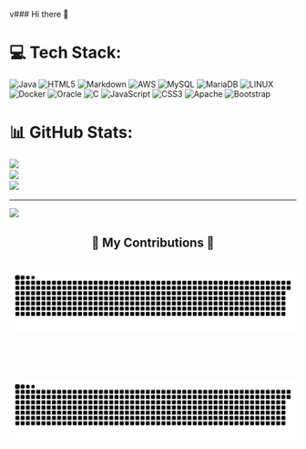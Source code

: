v### Hi there 👋

<!--
**tmdmini99/tmdmini99** is a ✨ _special_ ✨ repository because its `README.md` (this file) appears on your GitHub profile.

Here are some ideas to get you started:

- 🔭 I’m currently working on ...
- 🌱 I’m currently learning ...
- 👯 I’m looking to collaborate on ...
- 🤔 I’m looking for help with ...
- 💬 Ask me about ...
- 📫 How to reach me: ...
- 😄 Pronouns: ...
- ⚡ Fun fact: ...
 
-->



# 💻 Tech Stack:
![Java](https://img.shields.io/badge/java-%23ED8B00.svg?style=for-the-badge&logo=java&logoColor=white) ![HTML5](https://img.shields.io/badge/html5-%23E34F26.svg?style=for-the-badge&logo=html5&logoColor=white) ![Markdown](https://img.shields.io/badge/markdown-%23000000.svg?style=for-the-badge&logo=markdown&logoColor=white) ![AWS](https://img.shields.io/badge/AWS-%23FF9900.svg?style=for-the-badge&logo=amazon-aws&logoColor=white) ![MySQL](https://img.shields.io/badge/mysql-%2300f.svg?style=for-the-badge&logo=mysql&logoColor=white) ![MariaDB](https://img.shields.io/badge/MariaDB-003545?style=for-the-badge&logo=mariadb&logoColor=white) ![LINUX](https://img.shields.io/badge/Linux-FCC624?style=for-the-badge&logo=linux&logoColor=black) ![Docker](https://img.shields.io/badge/docker-%230db7ed.svg?style=for-the-badge&logo=docker&logoColor=white) ![Oracle](https://img.shields.io/badge/Oracle-F80000?style=for-the-badge&logo=oracle&logoColor=white) ![C](https://img.shields.io/badge/c-%2300599C.svg?style=for-the-badge&logo=c&logoColor=white) ![JavaScript](https://img.shields.io/badge/javascript-%23323330.svg?style=for-the-badge&logo=javascript&logoColor=%23F7DF1E) ![CSS3](https://img.shields.io/badge/css3-%231572B6.svg?style=for-the-badge&logo=css3&logoColor=white) ![Apache](https://img.shields.io/badge/apache-%23D42029.svg?style=for-the-badge&logo=apache&logoColor=white) ![Bootstrap](https://img.shields.io/badge/bootstrap-%23563D7C.svg?style=for-the-badge&logo=bootstrap&logoColor=white)
# 📊 GitHub Stats:
![](https://github-readme-stats.vercel.app/api?username=tmdmini99&theme=dark&hide_border=false&include_all_commits=false&count_private=false)<br/>
![](https://github-readme-streak-stats.herokuapp.com/?user=tmdmini99&theme=dark&hide_border=false)<br/>
![](https://github-readme-stats.vercel.app/api/top-langs/?username=tmdmini99&theme=dark&hide_border=false&include_all_commits=false&count_private=false&layout=compact)

---
[![](https://visitcount.itsvg.in/api?id=tmdmini99&icon=0&color=0)](https://visitcount.itsvg.in)


<div align="center">
  <h2>🐍 My Contributions 🐍</h2>
 
  <br>
  <img alt="snake eating my contributions" src="https://raw.githubusercontent.com/tmdmini99/tmdmini99/output/github-contribution-grid-snake.svg" />
 
  <br/><br/><br/>
</div>

<img src="https://github.com/tmdmini99/tmdmini99/blob/output/github-contribution-grid-snake.svg"/>
<!-- Proudly created with GPRM ( https://gprm.itsvg.in ) -->



